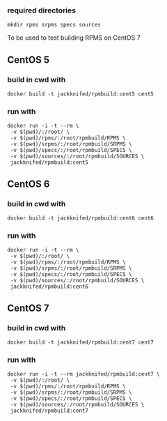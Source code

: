 
### required directories ###

```
mkdir rpms srpms specs sources
```
To be used to test building RPMS on CentOS 7

## CentOS 5
### build in cwd with ###
```
docker build -t jackknifed/rpmbuild:cent5 cent5
```

### run with ###
```
docker run -i -t --rm \
 -v $(pwd)/:/root/ \
 -v $(pwd)/rpms/:/root/rpmbuild/RPMS \
 -v $(pwd)/srpms/:/root/rpmbuild/SRPMS \
 -v $(pwd)/specs/:/root/rpmbuild/SPECS \
 -v $(pwd)/sources/:/root/rpmbuild/SOURCES \
 jackknifed/rpmbuild:cent5
```

## CentOS 6
### build in cwd with ###
```
docker build -t jackknifed/rpmbuild:cent6 cent6
```

### run with ###
```
docker run -i -t --rm \
 -v $(pwd)/:/root/ \
 -v $(pwd)/rpms/:/root/rpmbuild/RPMS \
 -v $(pwd)/srpms/:/root/rpmbuild/SRPMS \
 -v $(pwd)/specs/:/root/rpmbuild/SPECS \
 -v $(pwd)/sources/:/root/rpmbuild/SOURCES \
 jackknifed/rpmbuild:cent6
```

## CentOS 7 ##
### build in cwd with ###
```
docker build -t jackknifed/rpmbuild:cent7 cent7
```

### run with ###
```
docker run -i -t --rm jackknifed/rpmbuild:cent7 \
 -v $(pwd)/:/root/ \
 -v $(pwd)/rpms/:/root/rpmbuild/RPMS \
 -v $(pwd)/srpms/:/root/rpmbuild/SRPMS \
 -v $(pwd)/specs/:/root/rpmbuild/SPECS \
 -v $(pwd)/sources/:/root/rpmbuild/SOURCES \
 jackknifed/rpmbuild:cent7
```

